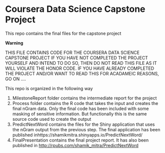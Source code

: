 # Coursera Data Science Capstone Project
This repo contains the final files for the capstone project

**Warning**

THIS FILE CONTAINS CODE FOR THE COURSERA DATA SCIENCE CAPSTONE PROJECT
IF YOU HAVE NOT COMPLETED THE PROJECT YOURSELF AND INTEND TO DO SO, THEN
DO NOT READ THIS FILE AS IT WILL VIOLATE THE HONOR CODE. IF YOU HAVE
ALREADY COMPLETED THE PROJECT AND/OR WANT TO READ THIS FOR ACADAMEIC
REASONS, GO ON ....

This repo is organized in the following way

1. MilestoneReport folder contains the intermediate report for the project
2. Process folder contains the R code that takes the input and creates the final nGram data. Only the final code has been included with some masking of sensitive information. But functionally this is the same source code used to create the output
3. PredictNextWord contains the files for the Shiny application that uses the nGram output from the previous step. The final application has been published inhttps://shamikmitra.shinyapps.io/PredictNextWord/
4. FinalPresentation contains the final project report. It has also been published in http://rpubs.com/shamik_mitra/PredictNextWord
